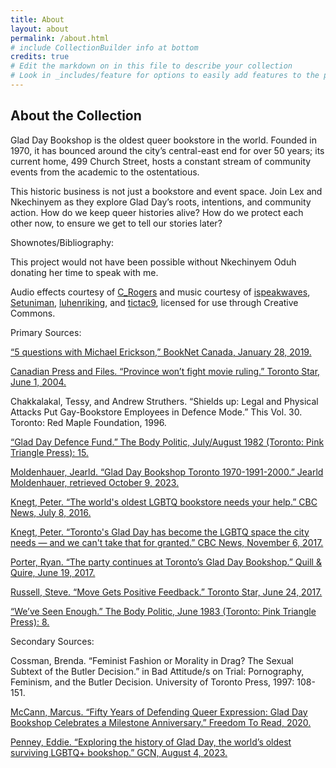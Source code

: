 ```yaml
---
title: About
layout: about
permalink: /about.html
# include CollectionBuilder info at bottom
credits: true
# Edit the markdown on in this file to describe your collection
# Look in _includes/feature for options to easily add features to the page
---
```


## About the Collection

Glad Day Bookshop is the oldest queer bookstore in the world. Founded in 1970, it has bounced around the city’s central-east end for over 50 years; its current home, 499 Church Street, hosts a constant stream of community events from the academic to the ostentatious.

This historic business is not just a bookstore and event space. Join Lex and Nkechinyem as they explore Glad Day’s roots, intentions, and community action. How do we keep queer histories alive? How do we protect each other now, to ensure we get to tell our stories later?

Shownotes/Bibliography:

This project would not have been possible without Nkechinyem Oduh donating her time to speak with me.

Audio effects courtesy of [C_Rogers](https://freesound.org/people/C_Rogers/sounds/453074/) and music courtesy of [ispeakwaves](https://freesound.org/people/ispeakwaves/sounds/455514/), [Setuniman](https://freesound.org/people/Setuniman/sounds/424669/), [luhenriking](https://freesound.org/people/luhenriking/sounds/435923/), and [tictac9](https://freesound.org/people/tictac9/sounds/517057/), licensed for use through Creative Commons.

Primary Sources:

[“5 questions with Michael Erickson,” BookNet Canada, January 28, 2019.](https://www.booknetcanada.ca/blog/2019/1/28/5-questions-with-michael-erickson#:~:text=%22In%202012%2C%20a%20group%20of,his%20favourite%20bookselling%20war%20story)

[Canadian Press and Files. “Province won’t fight movie ruling.” Toronto Star, June 1, 2004.](https://ezproxy.library.yorku.ca/login?url=https://www.proquest.com/historical-newspapers/page-c5/docview/1348415239/se-2)

Chakkalakal, Tessy, and Andrew Struthers. “Shields up: Legal and Physical Attacks Put 
Gay-Bookstore Employees in Defence Mode.” This Vol. 30. Toronto: Red Maple Foundation, 1996.

[“Glad Day Defence Fund.” The Body Politic, July/August 1982 (Toronto: Pink Triangle Press): 
15.](https://collections.arquives.ca/link/ia_bodypolitic85toro)

[Moldenhauer, Jearld. “Glad Day Bookshop Toronto 1970-1991-2000.” Jearld Moldenhauer, 
retrieved October 9, 2023.](http://www.jearldmoldenhauer.com/canadian-gay-movement/glad-day-bookshop-toronto)

[Knegt, Peter. “The world's oldest LGBTQ bookstore needs your help.” CBC News, July 8, 2016.](https://www.cbc.ca/arts/the-world-s-oldest-lgbtq-bookstore-needs-your-help-1.3670736)

[Knegt, Peter. “Toronto's Glad Day has become the LGBTQ space the city needs — and we can't 
take that for granted.” CBC News, November 6, 2017.](https://www.cbc.ca/arts/toronto-s-glad-day-has-become-the-lgbtq-space-the-city-needs-and-we-can-t-take-that-for-granted-1.4389919)

[Porter, Ryan. “The party continues at Toronto’s Glad Day Bookshop.” Quill & Quire, June 19, 
2017.](https://quillandquire.com/omni/the-party-continues-at-torontos-glad-day-bookshop/)

[Russell, Steve. “Move Gets Positive Feedback.” Toronto Star, June 24, 2017.](https://ezproxy.library.yorku.ca/login?url=https://www.proquest.com/historical-newspapers/june-24-2017-page-e14/docview/2030907489/se-2.)

[“We’ve Seen Enough.” The Body Politic, June 1983 (Toronto: Pink Triangle Press): 8.](https://collections.arquives.ca/link/ia_bodypolitic94toro.)

Secondary Sources:

Cossman, Brenda. “Feminist Fashion or Morality in Drag? The Sexual Subtext of the Butler 
Decision.” in Bad Attitude/s on Trial: Pornography, Feminism, and the Butler Decision. University of Toronto Press, 1997: 108-151.

[McCann, Marcus. “Fifty Years of Defending Queer Expression: Glad Day Bookshop Celebrates 
a Milestone Anniversary.” Freedom To Read, 2020.](https://www.freedomtoread.ca/articles/fifty-years-of-defending-queer-expression/.)

[Penney, Eddie. “Exploring the history of Glad Day, the world’s oldest surviving LGBTQ+ 
bookshop.” GCN, August 4, 2023.](https://gcn.ie/glad-day-lgbtq-bookshop/.)
